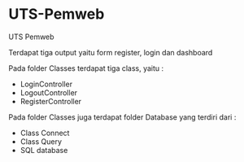 # UTS-Pemweb
UTS Pemweb

Terdapat tiga output yaitu form register, login dan dashboard

Pada folder Classes terdapat tiga class, yaitu :
- LoginController
- LogoutController
- RegisterController

Pada folder Classes juga terdapat folder Database yang terdiri dari :
- Class Connect
- Class Query
- SQL database 

